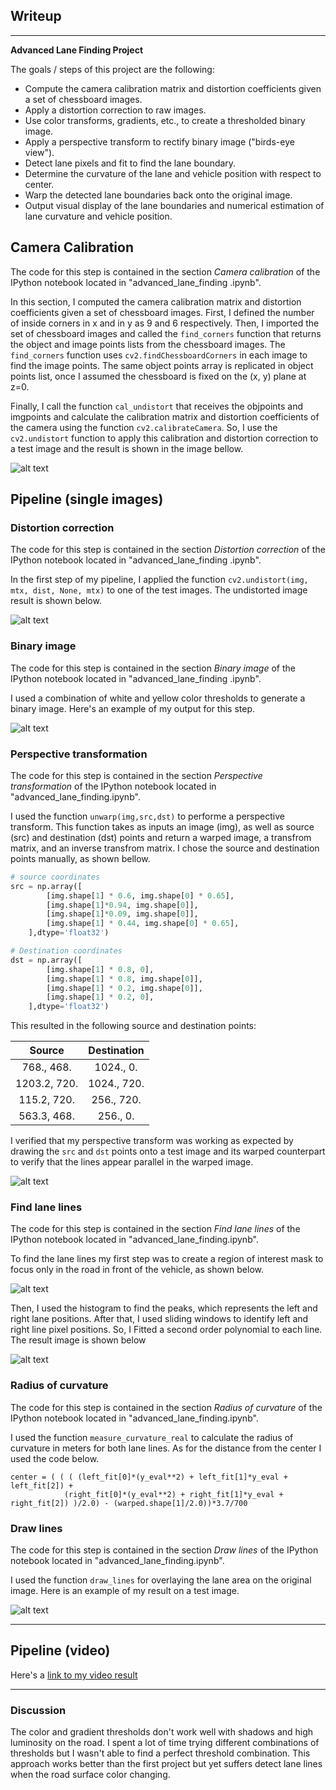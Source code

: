 ## Writeup

---

**Advanced Lane Finding Project**

The goals / steps of this project are the following:

* Compute the camera calibration matrix and distortion coefficients given a set of chessboard images.
* Apply a distortion correction to raw images.
* Use color transforms, gradients, etc., to create a thresholded binary image.
* Apply a perspective transform to rectify binary image ("birds-eye view").
* Detect lane pixels and fit to find the lane boundary.
* Determine the curvature of the lane and vehicle position with respect to center.
* Warp the detected lane boundaries back onto the original image.
* Output visual display of the lane boundaries and numerical estimation of lane curvature and vehicle position.

[//]: # (Image References)

[image1]: ./output_images/undistorted_chess.jpg "Undistorted"
[image2]: ./output_images/undistorted_test.jpg "Road Transformed"
[image3]: ./output_images/binary_test.jpg "Binary Example"
[image4]: ./output_images/warped_test.jpg "Warp Example"
[image5]: ./output_images/masked_test.jpg "Region of interest"
[image6]: ./output_images/detectedlines_test.jpg "Fit Visual"
[image7]: ./output_images/final.jpg "Output"
[video1]: ./output_video/project_video.mp4 "Video"


## Camera Calibration

The code for this step is contained in the section *Camera calibration* of the IPython notebook located in "advanced_lane_finding
.ipynb".  

In this section, I computed the camera calibration matrix and distortion coefficients given a set of chessboard images. First, I defined the number of inside corners in x and in y as 9 and 6 respectively. Then, I imported the set of chessboard images and called the ``find_corners`` function that returns the object and image points lists from the chessboard images. The ``find_corners`` function uses ``cv2.findChessboardCorners`` in each image to find the image points. The same object points array is replicated in object points list, once I assumed the chessboard is fixed on the (x, y) plane at z=0.

Finally, I call the function ``cal_undistort`` that receives the objpoints and imgpoints and calculate the calibration matrix and distortion coefficients of the camera using the function ``cv2.calibrateCamera``. So, I use the ``cv2.undistort`` function to apply this calibration and distortion correction to a test image and the result is shown in the image bellow.

![alt text][image1]

## Pipeline (single images)

### Distortion correction

The code for this step is contained in the section *Distortion correction* of the IPython notebook located in "advanced_lane_finding
.ipynb".

In the first step of my pipeline, I applied the function ``cv2.undistort(img, mtx, dist, None, mtx)`` to one of the test images. The undistorted image result is shown below.

![alt text][image2]

### Binary image

The code for this step is contained in the section *Binary image* of the IPython notebook located in "advanced_lane_finding
.ipynb".

I used a combination of white and yellow color thresholds to generate a binary image. Here's an example of my output for this step. 

![alt text][image3]

### Perspective transformation

The code for this step is contained in the section *Perspective transformation* of the IPython notebook located in "advanced_lane_finding.ipynb".

I used the function ``unwarp(img,src,dst)`` to performe a perspective transform. This function takes as inputs an image (img), as well as source (src) and destination (dst) points and return a warped image, a transfrom matrix, and an inverse transfrom matrix. I chose the source and destination points manually, as shown bellow.

```python
# source coordinates
src = np.array([
        [img.shape[1] * 0.6, img.shape[0] * 0.65],
        [img.shape[1]*0.94, img.shape[0]],
        [img.shape[1]*0.09, img.shape[0]],
        [img.shape[1] * 0.44, img.shape[0] * 0.65],
    ],dtype='float32')

# Destination coordinates
dst = np.array([
        [img.shape[1] * 0.8, 0],
        [img.shape[1] * 0.8, img.shape[0]],
        [img.shape[1] * 0.2, img.shape[0]],
        [img.shape[1] * 0.2, 0],
    ],dtype='float32')
```

This resulted in the following source and destination points:

| Source 	| Destination 	|
|:------------:	|:-----------:	|
| 768., 468. 	| 1024., 0. 	|
| 1203.2, 720. 	| 1024., 720. 	|
| 115.2, 720. 	| 256., 720. 	|
| 563.3, 468. 	| 256., 0. 	|

I verified that my perspective transform was working as expected by drawing the `src` and `dst` points onto a test image and its warped counterpart to verify that the lines appear parallel in the warped image.

![alt text][image4]

### Find lane lines

The code for this step is contained in the section *Find lane lines* of the IPython notebook located in "advanced_lane_finding.ipynb".

To find the lane lines my first step was to create a region of interest mask to focus only in the road in front of the vehicle, as shown below.

![alt text][image5]

Then, I used the histogram to find the peaks, which represents the left and right lane positions. After that, I used sliding windows to identify left and right line pixel positions. So, I Fitted a second order polynomial to each line. The result image is shown below

![alt text][image6]

### Radius of curvature

The code for this step is contained in the section *Radius of curvature* of the IPython notebook located in "advanced_lane_finding.ipynb".

I used the function ``measure_curvature_real`` to calculate the radius of curvature in meters for both lane lines. As for the distance from the center I used the code below.

```
center = ( ( ( (left_fit[0]*(y_eval**2) + left_fit[1]*y_eval + left_fit[2]) +
            (right_fit[0]*(y_eval**2) + right_fit[1]*y_eval + right_fit[2]) )/2.0) - (warped.shape[1]/2.0))*3.7/700
```

### Draw lines

The code for this step is contained in the section *Draw lines* of the IPython notebook located in "advanced_lane_finding.ipynb".

I used the function ``draw_lines`` for overlaying the lane area on the original image. Here is an example of my result on a test image.

![alt text][image7]

---

## Pipeline (video)


Here's a [link to my video result](./output_video/project_video.mp4)

---

### Discussion

The color and gradient thresholds don't work well with shadows and high luminosity on the road. I spent a lot of time trying different combinations of thresholds but I wasn't able to find a perfect threshold combination. This approach works better than the first project but yet suffers detect lane lines when the road surface color changing. 

